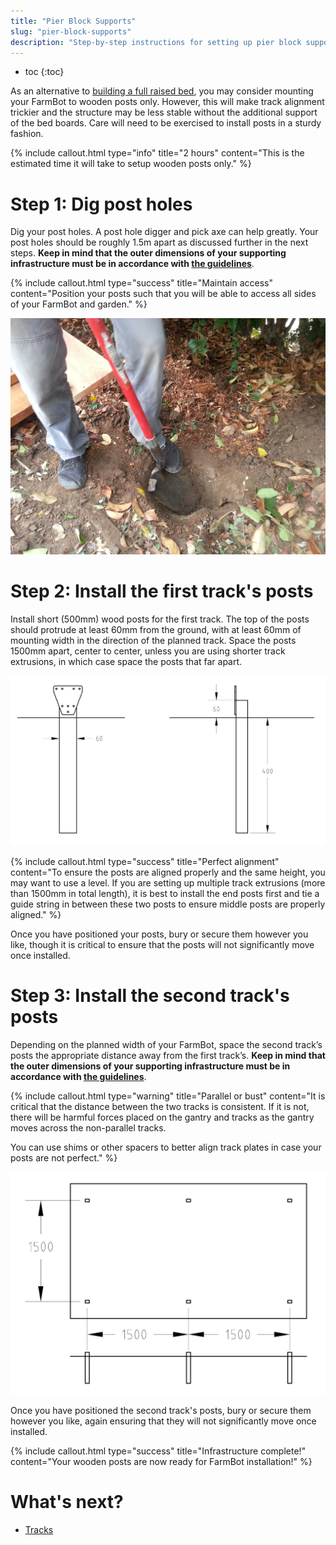```yaml
---
title: "Pier Block Supports"
slug: "pier-block-supports"
description: "Step-by-step instructions for setting up pier block supports for FarmBot Genesis, Genesis XL, or Genesis MAX"
---
```


* toc
{:toc}

As an alternative to [building a full raised bed](../supporting-infrastructure/raised-bed.md), you may consider mounting your FarmBot to wooden posts only. However, this will make track alignment trickier and the structure may be less stable without the additional support of the bed boards. Care will need to be exercised to install posts in a sturdy fashion.

{%
include callout.html
type="info"
title="2 hours"
content="This is the estimated time it will take to setup wooden posts only."
%}

# Step 1: Dig post holes
Dig your post holes. A post hole digger and pick axe can help greatly. Your post holes should be roughly 1.5m apart as discussed further in the next steps. **Keep in mind that the outer dimensions of your supporting infrastructure must be in accordance with [the guidelines](../supporting-infrastructure/raised-bed.md#maximum-raised-bed-size)**.

{%
include callout.html
type="success"
title="Maintain access"
content="Position your posts such that you will be able to access all sides of your FarmBot and garden."
%}



![post holes.jpg](_images/post_holes.jpg)

# Step 2: Install the first track's posts
Install short (500mm) wood posts for the first track. The top of the posts should protrude at least 60mm from the ground, with at least 60mm of mounting width in the direction of the planned track. Space the posts 1500mm apart, center to center, unless you are using shorter track extrusions, in which case space the posts that far apart.

![posts.png](_images/posts.png)



{%
include callout.html
type="success"
title="Perfect alignment"
content="To ensure the posts are aligned properly and the same height, you may want to use a level. If you are setting up multiple track extrusions (more than 1500mm in total length), it is best to install the end posts first and tie a guide string in between these two posts to ensure middle posts are properly aligned."
%}

Once you have positioned your posts, bury or secure them however you like, though it is critical to ensure that the posts will not significantly move once installed.

# Step 3: Install the second track's posts
Depending on the planned width of your FarmBot, space the second track’s posts the appropriate distance away from the first track’s. **Keep in mind that the outer dimensions of your supporting infrastructure must be in accordance with [the guidelines](../supporting-infrastructure/raised-bed.md#maximum-raised-bed-size)**.

{%
include callout.html
type="warning"
title="Parallel or bust"
content="It is critical that the distance between the two tracks is consistent. If it is not, there will be harmful forces placed on the gantry and tracks as the gantry moves across the non-parallel tracks.

You can use shims or other spacers to better align track plates in case your posts are not perfect."
%}



![posts.png](_images/posts_02.png)

Once you have positioned the second track's posts, bury or secure them however you like, again ensuring that they will not significantly move once installed.

{%
include callout.html
type="success"
title="Infrastructure complete!"
content="Your wooden posts are now ready for FarmBot installation!"
%}


# What's next?

 * [Tracks](../../FarmBot-Genesis-V1.5/tracks.md)
